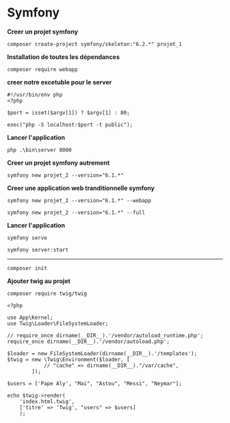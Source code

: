 # Symfony

**Creer un projet symfony**
```
composer create-project symfony/skeleton:"6.2.*" projet_1
```

**Installation de toutes les dépendances**
```
composer require webapp
```

**creer notre excetuble pour le server**
```
#!/usr/bin/env php
<?php

$port = isset($argv[1]) ? $argv[1] : 80;

exec("php -S localhost:$port -t public");
```

**Lancer l'application**
```
php .\bin\server 8000
```

**Creer un projet symfony autrement**
```
symfony new projet_2 --version="6.1.*"
```

**Creer une application web tranditionnelle symfony**
```
symfony new projet_2 --version="6.1.*" --webapp
```

```
symfony new projet_2 --version="6.1.*" --full
```

**Lancer l'application**
```
symfony serve
```

```
symfony server:start
```

<hr>

```
composer init
```

**Ajouter twig au projet**
```
composer require twig/twig
```

```
<?php

use App\Kernel;
use Twig\Loader\FileSystemLoader;

// require_once dirname(__DIR__).'/vendor/autoload_runtime.php';
require_once dirname(__DIR__).'/vendor/autoload.php';

$loader = new FileSystemLoader(dirname(__DIR__).'/templates');
$twig = new \Twig\Environment($loader, [
            // "cache" => dirname(__DIR__)."/var/cache",
        ]);

$users = ['Pape Aly', "Mai", "Astou", "Messi", "Neymar"];

echo $twig->render(
    'index.html.twig',
    ['titre' => 'Twig', "users" => $users]
    );
```
